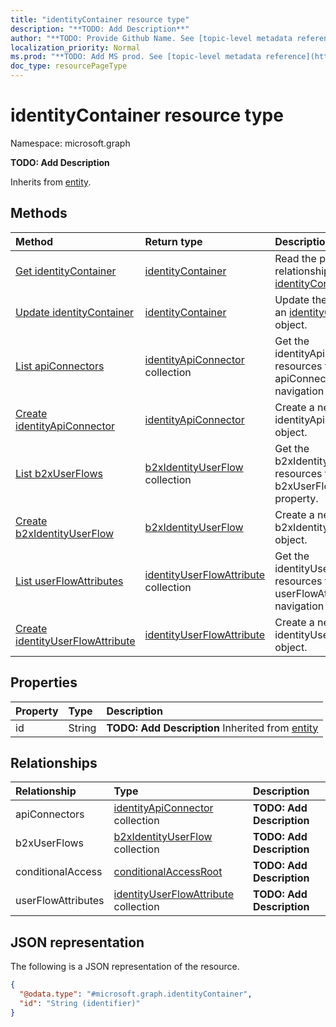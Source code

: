 ```yaml
---
title: "identityContainer resource type"
description: "**TODO: Add Description**"
author: "**TODO: Provide Github Name. See [topic-level metadata reference](https://msgo.azurewebsites.net/add/document/guidelines/metadata.html#topic-level-metadata)**"
localization_priority: Normal
ms.prod: "**TODO: Add MS prod. See [topic-level metadata reference](https://msgo.azurewebsites.net/add/document/guidelines/metadata.html#topic-level-metadata)**"
doc_type: resourcePageType
---
```


# identityContainer resource type

Namespace: microsoft.graph



**TODO: Add Description**


Inherits from [entity](../resources/entity.md).

## Methods
|Method|Return type|Description|
|:---|:---|:---|
|[Get identityContainer](../api/identitycontainer-get.md)|[identityContainer](../resources/identitycontainer.md)|Read the properties and relationships of an [identityContainer](../resources/identitycontainer.md) object.|
|[Update identityContainer](../api/identitycontainer-update.md)|[identityContainer](../resources/identitycontainer.md)|Update the properties of an [identityContainer](../resources/identitycontainer.md) object.|
|[List apiConnectors](../api/identitycontainer-list-apiconnectors.md)|[identityApiConnector](../resources/identityapiconnector.md) collection|Get the identityApiConnector resources from the apiConnectors navigation property.|
|[Create identityApiConnector](../api/identitycontainer-post-apiconnectors.md)|[identityApiConnector](../resources/identityapiconnector.md)|Create a new identityApiConnector object.|
|[List b2xUserFlows](../api/identitycontainer-list-b2xuserflows.md)|[b2xIdentityUserFlow](../resources/b2xidentityuserflow.md) collection|Get the b2xIdentityUserFlow resources from the b2xUserFlows navigation property.|
|[Create b2xIdentityUserFlow](../api/identitycontainer-post-b2xuserflows.md)|[b2xIdentityUserFlow](../resources/b2xidentityuserflow.md)|Create a new b2xIdentityUserFlow object.|
|[List userFlowAttributes](../api/identitycontainer-list-userflowattributes.md)|[identityUserFlowAttribute](../resources/identityuserflowattribute.md) collection|Get the identityUserFlowAttribute resources from the userFlowAttributes navigation property.|
|[Create identityUserFlowAttribute](../api/identitycontainer-post-userflowattributes.md)|[identityUserFlowAttribute](../resources/identityuserflowattribute.md)|Create a new identityUserFlowAttribute object.|

## Properties
|Property|Type|Description|
|:---|:---|:---|
|id|String|**TODO: Add Description** Inherited from [entity](../resources/entity.md)|

## Relationships
|Relationship|Type|Description|
|:---|:---|:---|
|apiConnectors|[identityApiConnector](../resources/identityapiconnector.md) collection|**TODO: Add Description**|
|b2xUserFlows|[b2xIdentityUserFlow](../resources/b2xidentityuserflow.md) collection|**TODO: Add Description**|
|conditionalAccess|[conditionalAccessRoot](../resources/conditionalaccessroot.md)|**TODO: Add Description**|
|userFlowAttributes|[identityUserFlowAttribute](../resources/identityuserflowattribute.md) collection|**TODO: Add Description**|

## JSON representation
The following is a JSON representation of the resource.
<!-- {
  "blockType": "resource",
  "keyProperty": "id",
  "@odata.type": "microsoft.graph.identityContainer",
  "baseType": "microsoft.graph.entity",
  "openType": false
}
-->
``` json
{
  "@odata.type": "#microsoft.graph.identityContainer",
  "id": "String (identifier)"
}
```

